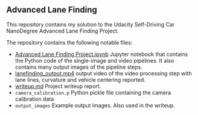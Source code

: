 ## Advanced Lane Finding

This repository contains my solution to the Udacity Self-Driving Car NanoDegree Advanced Lane Finding Project.

The repository contains the following notable files:

* [Advanced Lane Finding Project.ipynb](https://github.com/SvenKratz/CarND-Advanced-Lane-Lines-P4/blob/master/Advanced%20Lane%20Finding%20Project.ipynb) Jupyter notebook that contains the Python code of the single-image and video pipelines. It also contains many output images of the pipeline steps.
* [lanefinding_output.mp4](lanefinding_output.mp4) output video of the video processing step with lane lines, curvature and vehicle centering reported.
* [writeup.md](writeup.md) Project writeup report.
* `camera_calibration.p` Python pickle file containing the camera calibration data
* `output_images` Example output images. Also used in the writeup.
